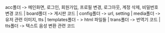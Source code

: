 acc폴더 -> 메인화면, 로그인, 회원가입, 프로필 변경, 로그아웃, 계정 삭제, 비밀번호 변경 코드 | 
board폴더 -> 게시판 코드 | 
config폴더 -> url, setting | 
media폴더 -> 유저 관련 이미지, tts | 
templates폴더 - > html 파일들 | 
trans폴더 -> 번역기 코드 | 
tts폴더 -> 텍스트 음성 변환 관련 코드
